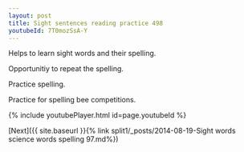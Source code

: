 ```yaml
---
layout: post
title: Sight sentences reading practice 498
youtubeId: 7T0mozSsA-Y
---
```

 
 
Helps to learn sight words and their spelling.

Opportunitiy to repeat the spelling. 

Practice spelling. 
 
Practice for spelling bee competitions. 
 
{% include youtubePlayer.html id=page.youtubeId %}
 
 

[Next]({{ site.baseurl }}{% link  split1/_posts/2014-08-19-Sight words science words spelling 97.md%})
 
